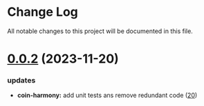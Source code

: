 
# Change Log

All notable changes to this project will be documented in this file.

# [0.0.2](https://github.com/okx/go-wallet-sdk) (2023-11-20)

### updates

- **coin-harmony:** add unit tests ans remove redundant code ([20](https://github.com/okx/go-wallet-sdk/pull/20))
